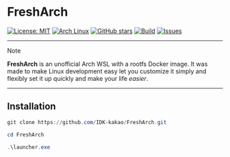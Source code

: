 # FreshArch

[![License: MIT](https://img.shields.io/badge/License-MIT-green.svg)](LICENSE)
[![Arch Linux](https://img.shields.io/badge/Arch-Linux-blue?logo=archlinux)](https://www.archlinux.org/)
[![GitHub stars](https://img.shields.io/github/stars/IDK-kakao/FreshArch?style=social)](https://github.com/IDK-kakao/FreshArch/stargazers)
[![Build](https://img.shields.io/badge/build-passing-success?logo=githubactions&logoColor=white)](https://github.com/IDK-kakao/FreshArch/actions)
[![Issues](https://img.shields.io/github/issues/IDK-kakao/FreshArch?color=violet)](https://github.com/IDK-kakao/FreshArch/issues)

---

> [!NOTE]
> **FreshArch** is an unofficial Arch WSL with a rootfs Docker image. It was made to make Linux development easy let you customize it simply and flexibly set it up quickly and make your life *easier*. 

---
## Installation

```powershell
git clone https://github.com/IDK-kakao/FreshArch.git
```
```powershell
cd FreshArch
```
```powershell
.\launcher.exe
```
